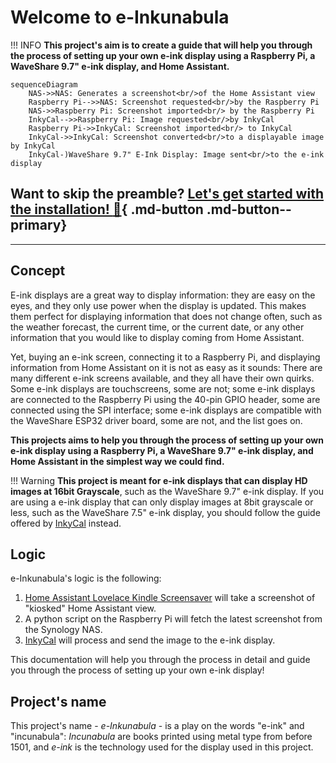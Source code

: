 # Welcome to e-Inkunabula

!!! INFO
    **This project's aim is to create a guide that will help you through the process of setting up your own e-ink display using a Raspberry Pi, a WaveShare 9.7" e-ink display, and Home Assistant.**

``` mermaid
sequenceDiagram
    NAS->>NAS: Generates a screenshot<br/>of the Home Assistant view
    Raspberry Pi-->>NAS: Screenshot requested<br/>by the Raspberry Pi
    NAS->>Raspberry Pi: Screenshot imported<br/> by the Raspberry Pi
    InkyCal-->>Raspberry Pi: Image requested<br/>by InkyCal
    Raspberry Pi->>InkyCal: Screenshot imported<br/> to InkyCal
    InkyCal->>InkyCal: Screenshot converted<br/>to a displayable image by InkyCal
    InkyCal-)WaveShare 9.7" E-Ink Display: Image sent<br/>to the e-ink display

```

Want to skip the preamble? 
[Let's get started with the installation! :rocket:](installation.md){ .md-button .md-button--primary}
---

---

## Concept

E-ink displays are a great way to display information: they are easy on the eyes, and they only use power when the display is updated. This makes them perfect for displaying information that does not change often, such as the weather forecast, the current time, or the current date, or any other information that you would like to display coming from Home Assistant.

Yet, buying an e-ink screen, connecting it to a Raspberry Pi, and displaying information from Home Assistant on it is not as easy as it sounds: There are many different e-ink screens available, and they all have their own quirks. Some e-ink displays are touchscreens, some are not; some e-ink displays are connected to the Raspberry Pi using the 40-pin GPIO header, some are connected using the SPI interface; some e-ink displays are compatible with the WaveShare ESP32 driver board, some are not, and the list goes on.

**This projects aims to help you through the process of setting up your own e-ink display using a Raspberry Pi, a WaveShare 9.7" e-ink display, and Home Assistant in the simplest way we could find.**

!!! Warning
    **This project is meant for e-ink displays that can display HD images at 16bit Grayscale**, such as the WaveShare 9.7" e-ink display. If you are using a e-ink display that can only display images at 8bit grayscale or less, such as the WaveShare 7.5" e-ink display, you should follow the guide offered by [InkyCal](https://github.com/aceinnolab/Inkycal) instead.

## Logic

e-Inkunabula's logic is the following:

1. [Home Assistant Lovelace Kindle Screensaver](https://github.com/sibbl/hass-lovelace-kindle-screensaver) will take a screenshot of "kiosked" Home Assistant view.
2. A python script on the Raspberry Pi will fetch the latest screenshot from the Synology NAS.
3. [InkyCal](https://github.com/aceinnolab/Inkycal) will process and send the image to the e-ink display.

This documentation will help you through the process in detail and guide you through the process of setting up your own e-ink display!

## Project's name

This project's name - *e-Inkunabula* - is a play on the words "e-ink" and "incunabula": *Incunabula* are books printed using metal type from before 1501, and *e-ink* is the technology used for the display used in this project.
